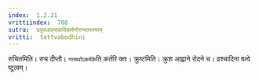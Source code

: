 ```yaml
---
index:  1.2.21
vrittiindex:  708
sutra:  उदुपधाद्भावादिकर्मणोरन्यतरस्याम्
vritti:  tattvabodhini 
---
```


रुचितमिति। रुच दीप्तौ। `गत्यर्थाऽकर्मके`ति कर्तरि क्तः। क्रुष्टमिति। क्रुश आह्वाने रोदने च। व्रश्चादिना षत्वे ष्टुत्वम्। 

